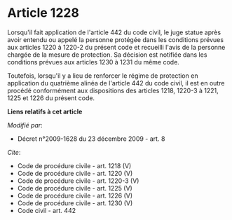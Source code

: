 # Article 1228

Lorsqu'il fait application de l'article 442 du code civil, le juge statue après avoir entendu ou appelé la personne protégée
dans les conditions prévues aux articles 1220 à 1220-2 du présent code et recueilli l'avis de la personne chargée de la
mesure de protection. Sa décision est notifiée dans les conditions prévues aux articles 1230 à 1231 du même code. 

Toutefois, lorsqu'il y a lieu de renforcer le régime de protection en application du quatrième alinéa de l'article 442 du
code civil, il est en outre procédé conformément aux dispositions des articles 1218, 
1220-3 à 1221, 1225 et 1226 du présent code.

**Liens relatifs à cet article**

_Modifié par_:

  - Décret n°2009-1628 du 23 décembre 2009 - art. 8

_Cite_:

  - Code de procédure civile - art. 1218 (V)
  - Code de procédure civile - art. 1220 (V)
  - Code de procédure civile - art. 1220-3 (V)
  - Code de procédure civile - art. 1225 (V)
  - Code de procédure civile - art. 1226 (V)
  - Code de procédure civile - art. 1230 (V)
  - Code civil - art. 442
